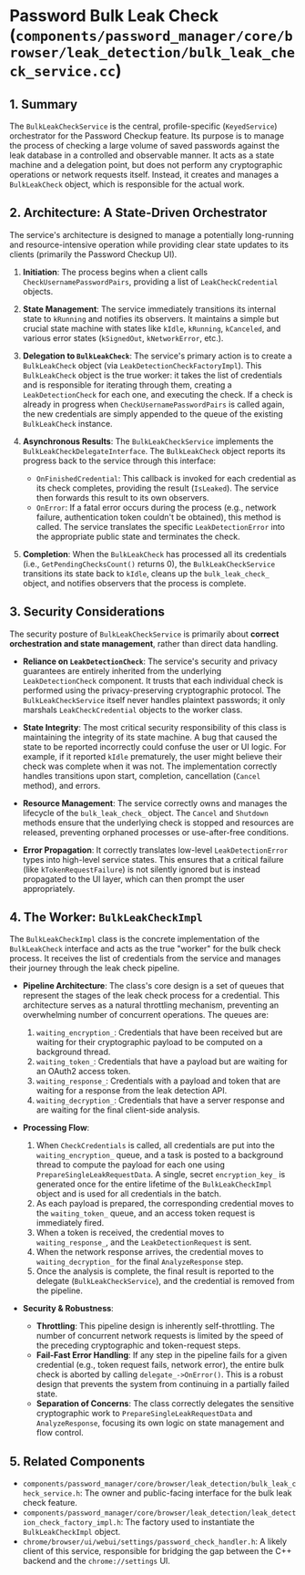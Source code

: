 # Password Bulk Leak Check (`components/password_manager/core/browser/leak_detection/bulk_leak_check_service.cc`)

## 1. Summary

The `BulkLeakCheckService` is the central, profile-specific (`KeyedService`) orchestrator for the Password Checkup feature. Its purpose is to manage the process of checking a large volume of saved passwords against the leak database in a controlled and observable manner. It acts as a state machine and a delegation point, but does not perform any cryptographic operations or network requests itself. Instead, it creates and manages a `BulkLeakCheck` object, which is responsible for the actual work.

## 2. Architecture: A State-Driven Orchestrator

The service's architecture is designed to manage a potentially long-running and resource-intensive operation while providing clear state updates to its clients (primarily the Password Checkup UI).

1.  **Initiation**: The process begins when a client calls `CheckUsernamePasswordPairs`, providing a list of `LeakCheckCredential` objects.

2.  **State Management**: The service immediately transitions its internal state to `kRunning` and notifies its observers. It maintains a simple but crucial state machine with states like `kIdle`, `kRunning`, `kCanceled`, and various error states (`kSignedOut`, `kNetworkError`, etc.).

3.  **Delegation to `BulkLeakCheck`**: The service's primary action is to create a `BulkLeakCheck` object (via `LeakDetectionCheckFactoryImpl`). This `BulkLeakCheck` object is the true worker: it takes the list of credentials and is responsible for iterating through them, creating a `LeakDetectionCheck` for each one, and executing the check. If a check is already in progress when `CheckUsernamePasswordPairs` is called again, the new credentials are simply appended to the queue of the existing `BulkLeakCheck` instance.

4.  **Asynchronous Results**: The `BulkLeakCheckService` implements the `BulkLeakCheckDelegateInterface`. The `BulkLeakCheck` object reports its progress back to the service through this interface:
    *   `OnFinishedCredential`: This callback is invoked for each credential as its check completes, providing the result (`IsLeaked`). The service then forwards this result to its own observers.
    *   `OnError`: If a fatal error occurs during the process (e.g., network failure, authentication token couldn't be obtained), this method is called. The service translates the specific `LeakDetectionError` into the appropriate public state and terminates the check.

5.  **Completion**: When the `BulkLeakCheck` has processed all its credentials (i.e., `GetPendingChecksCount()` returns 0), the `BulkLeakCheckService` transitions its state back to `kIdle`, cleans up the `bulk_leak_check_` object, and notifies observers that the process is complete.

## 3. Security Considerations

The security posture of `BulkLeakCheckService` is primarily about **correct orchestration and state management**, rather than direct data handling.

*   **Reliance on `LeakDetectionCheck`**: The service's security and privacy guarantees are entirely inherited from the underlying `LeakDetectionCheck` component. It trusts that each individual check is performed using the privacy-preserving cryptographic protocol. The `BulkLeakCheckService` itself never handles plaintext passwords; it only marshals `LeakCheckCredential` objects to the worker class.

*   **State Integrity**: The most critical security responsibility of this class is maintaining the integrity of its state machine. A bug that caused the state to be reported incorrectly could confuse the user or UI logic. For example, if it reported `kIdle` prematurely, the user might believe their check was complete when it was not. The implementation correctly handles transitions upon start, completion, cancellation (`Cancel` method), and errors.

*   **Resource Management**: The service correctly owns and manages the lifecycle of the `bulk_leak_check_` object. The `Cancel` and `Shutdown` methods ensure that the underlying check is stopped and resources are released, preventing orphaned processes or use-after-free conditions.

*   **Error Propagation**: It correctly translates low-level `LeakDetectionError` types into high-level service states. This ensures that a critical failure (like `kTokenRequestFailure`) is not silently ignored but is instead propagated to the UI layer, which can then prompt the user appropriately.

## 4. The Worker: `BulkLeakCheckImpl`

The `BulkLeakCheckImpl` class is the concrete implementation of the `BulkLeakCheck` interface and acts as the true "worker" for the bulk check process. It receives the list of credentials from the service and manages their journey through the leak check pipeline.

*   **Pipeline Architecture**: The class's core design is a set of queues that represent the stages of the leak check process for a credential. This architecture serves as a natural throttling mechanism, preventing an overwhelming number of concurrent operations. The queues are:
    1.  `waiting_encryption_`: Credentials that have been received but are waiting for their cryptographic payload to be computed on a background thread.
    2.  `waiting_token_`: Credentials that have a payload but are waiting for an OAuth2 access token.
    3.  `waiting_response_`: Credentials with a payload and token that are waiting for a response from the leak detection API.
    4.  `waiting_decryption_`: Credentials that have a server response and are waiting for the final client-side analysis.

*   **Processing Flow**:
    1.  When `CheckCredentials` is called, all credentials are put into the `waiting_encryption_` queue, and a task is posted to a background thread to compute the payload for each one using `PrepareSingleLeakRequestData`. A single, secret `encryption_key_` is generated once for the entire lifetime of the `BulkLeakCheckImpl` object and is used for all credentials in the batch.
    2.  As each payload is prepared, the corresponding credential moves to the `waiting_token_` queue, and an access token request is immediately fired.
    3.  When a token is received, the credential moves to `waiting_response_`, and the `LeakDetectionRequest` is sent.
    4.  When the network response arrives, the credential moves to `waiting_decryption_` for the final `AnalyzeResponse` step.
    5.  Once the analysis is complete, the final result is reported to the delegate (`BulkLeakCheckService`), and the credential is removed from the pipeline.

*   **Security & Robustness**:
    *   **Throttling**: This pipeline design is inherently self-throttling. The number of concurrent network requests is limited by the speed of the preceding cryptographic and token-request steps.
    *   **Fail-Fast Error Handling**: If any step in the pipeline fails for a given credential (e.g., token request fails, network error), the entire bulk check is aborted by calling `delegate_->OnError()`. This is a robust design that prevents the system from continuing in a partially failed state.
    *   **Separation of Concerns**: The class correctly delegates the sensitive cryptographic work to `PrepareSingleLeakRequestData` and `AnalyzeResponse`, focusing its own logic on state management and flow control.

## 5. Related Components

*   `components/password_manager/core/browser/leak_detection/bulk_leak_check_service.h`: The owner and public-facing interface for the bulk leak check feature.
*   `components/password_manager/core/browser/leak_detection/leak_detection_check_factory_impl.h`: The factory used to instantiate the `BulkLeakCheckImpl` object.
*   `chrome/browser/ui/webui/settings/password_check_handler.h`: A likely client of this service, responsible for bridging the gap between the C++ backend and the `chrome://settings` UI.